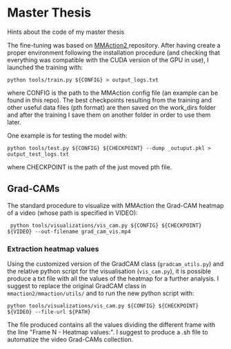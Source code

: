 # Master Thesis
Hints about the code of my master thesis

The fine-tuning was based on [MMAction2 ]([http://openmmlab.com/](https://github.com/open-mmlab/mmaction2)) repository. 
After having create a proper environment following the installation procedure (and checking that everything was compatible with the CUDA version of the GPU in use), I launched the training with: 
```console
python tools/train.py ${CONFIG} > output_logs.txt
```
where CONFIG is the path to the MMAction config file (an example can be found in this repo).
The best checkpoints resulting from the training and other useful data files (pth format) are then saved on the work_dirs folder and after the training I save them on another folder in order to use them later.

One example is for testing the model with:
```console
python tools/test.py ${CONFIG} ${CHECKPOINT} --dump _outuput.pkl > output_test_logs.txt
```
where CHECKPOINT is the path of the just moved pth file.

## Grad-CAMs


The standard procedure to visualize with MMAction the Grad-CAM heatmap of a video (whose path is specified in VIDEO):
```console
 python tools/visualizations/vis_cam.py ${CONFIG} ${CHECKPOINT} ${VIDEO} --out-filename grad_cam_vis.mp4
```

### Extraction heatmap values

Using the customized version of the GradCAM class (`gradcam_utils.py`) and the relative python script for the visualisation (`vis_cam.py`),  it is possible produce a txt file with all the values of the heatmap for a further analysis. I suggest to replace the original GradCAM class in `mmaction2/mmaction/utils/` and to run the new python script with:
```console
python tools/visualizations/vis_cam.py ${CONFIG} ${CHECKPOINT} ${VIDEO} --file-url ${PATH}
```
The file produced contains all the values dividing the different frame with the line "Frame N - Heatmap values:". I suggest to produce a .sh file to automatize the video Grad-CAMs collection.









